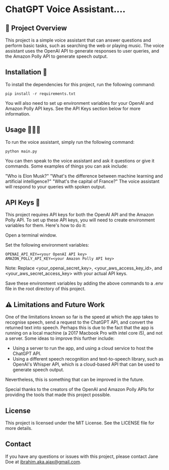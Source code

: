 # ChatGPT Voice Assistant....
## 🚀 Project Overview 

This project is a simple voice assistant that can answer questions and perform basic tasks, such as searching the web or playing music.
The voice assistant uses the OpenAI API to generate responses to user queries, and the Amazon Polly API to generate speech output.

## Installation 🧰
To install the dependencies for this project, run the following command:

    pip install -r requirements.txt

You will also need to set up environment variables for your OpenAI and Amazon Polly API keys.
See the API Keys section below for more information.

## Usage 🧑🏾‍💻
To run the voice assistant, simply run the following command:

    python main.py

You can then speak to the voice assistant and ask it questions or give it commands. Some examples of things you can ask include:

"Who is Elon Musk?"
"What's the difference between machine learning and artificial intelligence?"
"What's the capital of France?"
The voice assistant will respond to your queries with spoken output.

## API Keys 🔐
This project requires API keys for both the OpenAI API and the Amazon Polly API. To set up these API keys, you will need to create environment variables for them. Here's how to do it:

Open a terminal window.

Set the following environment variables:

    OPENAI_API_KEY=<your OpenAI API key>
    AMAZON_POLLY_API_KEY=<your Amazon Polly API key>

Note: Replace <your_openai_secret_key>, <your_aws_access_key_id>, and <your_aws_secret_access_key> with your actual API keys.

Save these environment variables by adding the above commands to a .env file in the root directory of this project.

## ⚠️ Limitations and Future Work

One of the limitations known so far is the speed at which the app takes to recognise speech, send a request to the ChatGPT API, and convert the returned text into speech.
Perhaps this is due to the fact that the app is running on a local machine (a 2017 Macbook Pro with intel core i5), and not a server. Some ideas to improve this further include:
- Using a server to run the app, and using a cloud service to host the ChatGPT API.
- Using a different speech recognition and text-to-speech library, such as OpenAI's Whisper API, which is a cloud-based API that can be used to generate speech output.


Nevertheless, this is something that can be improved in the future.

Special thanks to the creators of the OpenAI and Amazon Polly APIs for providing the tools that made this project possible.

## License
This project is licensed under the MIT License. See the LICENSE file for more details.

## Contact
If you have any questions or issues with this project, please contact Jane Doe at ibrahim.aka.ajax@gmail.com.
